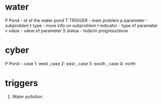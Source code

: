 # water


P Pond                - id of the water pond
T TRIGGER             - main problem
p parameter           - subproblem
t type                - more info on subproblem
I indicator           - type of parameter
v value               - value of parameter
S status              - todo/in progress/done


# cyber
P Pond                - case 1: west ,case 2: east , case 3 :south , case 4: north


# triggers
1. Water pollution 





